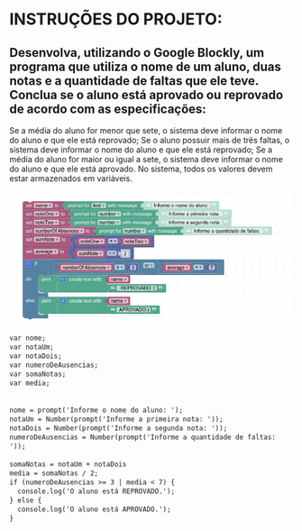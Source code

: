 # INSTRUÇÕES DO PROJETO:

 ## Desenvolva, utilizando o Google Blockly, um programa que utiliza o nome de um aluno, duas notas e a quantidade de faltas que ele teve. Conclua se o aluno está aprovado ou reprovado de acordo com as especificações:

Se a média do aluno for menor que sete, o sistema deve informar o nome do aluno e que ele está reprovado;
Se o aluno possuir mais de três faltas, o sistema deve informar o nome do aluno e que ele está reprovado; Se a média do aluno for maior ou igual a sete, o sistema deve informar o nome do aluno e que ele está aprovado.
No sistema, todos os valores devem estar armazenados em variáveis. 

<img src='block.png'>


``` 
var nome;
var notaUm; 
var notaDois;
var numeroDeAusencias;
var somaNotas;
var media;


nome = prompt('Informe o nome do aluno: ');
notaUm = Number(prompt('Informe a primeira nota: '));
notaDois = Number(prompt('Informe a segunda nota: '));
numeroDeAusencias = Number(prompt('Informe a quantidade de faltas: '));

somaNotas = notaUm + notaDois
media = somaNotas / 2;
if (numeroDeAusencias >= 3 | media < 7) {
  console.log('O aluno está REPROVADO.');
} else {
  console.log('O aluno está APROVADO.');
}

```





